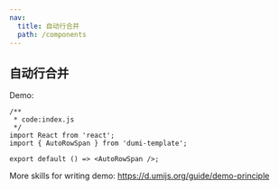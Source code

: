 ```yaml
---
nav:
  title: 自动行合并
  path: /components
---
```


## 自动行合并

Demo:


```tsx
/**
 * code:index.js
 */
import React from 'react';
import { AutoRowSpan } from 'dumi-template';

export default () => <AutoRowSpan />;
```

More skills for writing demo: https://d.umijs.org/guide/demo-principle
